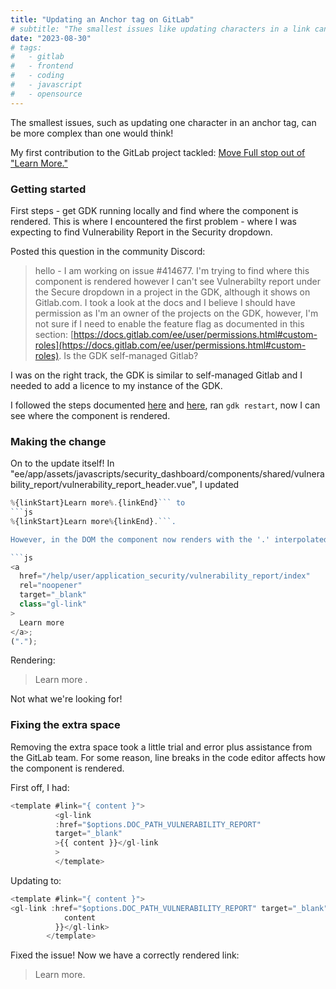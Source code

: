 ```yaml
---
title: "Updating an Anchor tag on GitLab"
# subtitle: "The smallest issues like updating characters in a link can be complicated"
date: "2023-08-30"
# tags:
#   - gitlab
#   - frontend
#   - coding
#   - javascript
#   - opensource
---
```


The smallest issues, such as updating one character in an anchor tag, can be more complex than one would think!

My first contribution to the GitLab project tackled: [Move Full stop out of "Learn More."](https://gitlab.com/gitlab-org/gitlab/-/issues/414677)

### Getting started

First steps - get GDK running locally and find where the component is rendered. This is where I encountered the first problem - where I was expecting to find Vulnerability Report in the Security dropdown.

Posted this question in the community Discord:

> hello - I am working on issue #414677. I'm trying to find where this component is rendered however I can't see Vulnerabilty report under the Secure dropdown in a project in the GDK, although it shows on Gitlab.com. I took a look at the docs and I believe I should have permission as I'm an owner of the projects on the GDK, however, I'm not sure if I need to enable the feature flag as documented in this section: [https://docs.gitlab.com/ee/user/permissions.html#custom-roles](https://docs.gitlab.com/ee/user/permissions.html#custom-roles). Is the GDK self-managed Gitlab?

I was on the right track, the GDK is similar to self-managed Gitlab and I needed to add a licence to my instance of the GDK.

I followed the steps documented [here](https://gitlab.com/gitlab-org/gitlab-development-kit/blob/main/doc/index.md#configure-developer-license-in-gdk) and [here](https://docs.gitlab.com/ee/administration/license_file.html), ran `gdk restart`, now I can see where the component is rendered.

### Making the change

On to the update itself! In "ee/app/assets/javascripts/security_dashboard/components/shared/vulnerability_report/vulnerability_report_header.vue", I updated

````js
%{linkStart}Learn more%.{linkEnd}``` to
```js
%{linkStart}Learn more%{linkEnd}.```.

However, in the DOM the component now renders with the '.' interpolated into it's own string:

```js
<a
  href="/help/user/application_security/vulnerability_report/index"
  rel="noopener"
  target="_blank"
  class="gl-link"
>
  Learn more
</a>;
(".");
````

Rendering:

> Learn more .

Not what we're looking for!

### Fixing the extra space

Removing the extra space took a little trial and error plus assistance from the GitLab team. For some reason, line breaks in the code editor affects how the component is rendered.

First off, I had:

```js
<template #link="{ content }">
          <gl-link
          :href="$options.DOC_PATH_VULNERABILITY_REPORT"
          target="_blank"
          >{{ content }}</gl-link
          >
          </template>
```

Updating to:

```js
<template #link="{ content }">
<gl-link :href="$options.DOC_PATH_VULNERABILITY_REPORT" target="_blank">{{
            content
          }}</gl-link>
        </template>
```

Fixed the issue! Now we have a correctly rendered link:

> Learn more.
